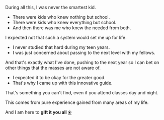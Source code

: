 During all this, I was never the smartest kid.

- There were kids who knew nothing but school.
- There were kids who knew everything but school.
- And then there was me who knew the needed from both.

I expected not that such a system would set me up for life.

- I never studied that hard during my teen years.
- I was just concerned about passing to the next level with my fellows.

And that's exactly what I've done, pushing to the next year so I can bet on other things that the masses are not aware of.

- I expected it to be okay for the greater good.
- That's why I came up with this innovative guide.

That's something you can't find, even if you attend classes day and night.

This comes from pure experience gained from many areas of my life.

And I am here to **gift it you all** [⦿](https://see.yah.qa)

